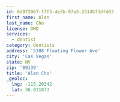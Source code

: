 ```yaml
---
id: 6d972067-f7f3-4e3b-97a5-25145f3dfd03
first_name: Alan
last_name: Cho
license: DMD
services:
  - dentist
category: dentists
address: '5388 Floating Flower Ave'
city: 'Las Vegas'
state: NV
zip: '89139'
title: 'Alan Cho'
_geoloc:
  lng: -115.20342
  lat: 36.031873
---
```

